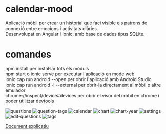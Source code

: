 # calendar-mood
Aplicació mòbil per crear un historial que faci visible els patrons de connexió entre emocions i activitats diàries. \
Desenvolupat en Angular i Ionic, amb base de dades tipus SQLite.

# comandes
npm install per instal·lar tots els móduls \
npm start o ionic serve per executar l'aplicació en mode web \
ionic cap run android --open per obrir l'aplicació amb Android Studio \
ionic cap run android -l --external per obrir-la directament al mòbil o altre emulador \
chrome://inspect/device#devices per obrir el visor del móbil en chrome i poder utilitzar devtools

![questions](https://res.cloudinary.com/dlmdj7zsu/image/upload/t_square-fit/v1648049356/tab1_ie5his.jpg)
![question-tags](https://res.cloudinary.com/dlmdj7zsu/image/upload/t_square-fit/v1648049362/tab12_jkjnew.jpg)
![calendar](https://res.cloudinary.com/dlmdj7zsu/image/upload/t_square-fit/v1648410790/Screenshot_20220327_214803_io.ionic.starter_m4iy4w.jpg)
![chart](https://res.cloudinary.com/dlmdj7zsu/image/upload/t_square-fit/v1738324361/CalendarMood/calendar-chart_iqppu9.jpg)
![chart-year](https://res.cloudinary.com/dlmdj7zsu/image/upload/t_square-fit/v1738324362/CalendarMood/calendar-chart-year_w1iina.jpg)
![settings](https://res.cloudinary.com/dlmdj7zsu/image/upload/t_square-fit/v1738324362/CalendarMood/settings_wbx8lc.jpg)
![edit-questions](https://res.cloudinary.com/dlmdj7zsu/image/upload/t_square-fit/v1738324363/CalendarMood/edit-questions_dmb8yr.jpg)
![tags](https://res.cloudinary.com/dlmdj7zsu/image/upload/t_square-fit/v1738324362/CalendarMood/calendar-chart-year_w1iina.jpg)

[Document explicatiu](https://docs.google.com/document/d/1P_n9kRcMQ_trgekfa3z2fY3cEdq9etptrkNKA9ulH9k/edit?tab=t.0)
